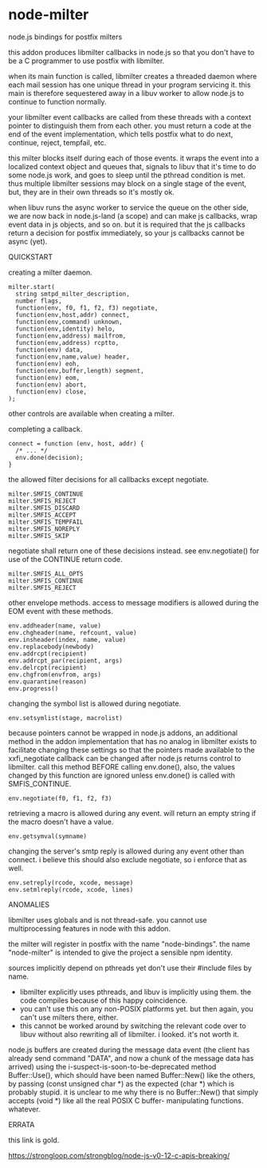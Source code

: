 # node-milter
node.js bindings for postfix milters

this addon produces libmilter callbacks in node.js so that you don't have to be
a C programmer to use postfix with libmilter.

when its main function is called, libmilter creates a threaded daemon where each
mail session has one unique thread in your program servicing it. this main is
therefore sequestered away in a libuv worker to allow node.js to continue to
function normally.

your libmilter event callbacks are called from these threads with a context
pointer to distinguish them from each other. you must return a code at the end
of the event implementation, which tells postfix what to do next, continue,
reject, tempfail, etc.

this milter blocks itself during each of those events. it wraps the event into
a localized context object and queues that, signals to libuv that it's time
to do some node.js work, and goes to sleep until the pthread condition is met.
thus multiple libmilter sessions may block on a single stage of the event, but,
they are in their own threads so it's mostly ok.

when libuv runs the async worker to service the queue on the other side, we are
now back in node.js-land (a scope) and can make js callbacks, wrap event data in
js objects, and so on. but it is required that the js callbacks return a
decision for postfix immediately, so your js callbacks cannot be async (yet).


QUICKSTART

creating a milter daemon.

    milter.start(
      string smtpd_milter_description,
      number flags,
      function(env, f0, f1, f2, f3) negotiate,
      function(env,host,addr) connect,
      function(env,command) unknown,
      function(env,identity) helo,
      function(env,address) mailfrom,
      function(env,address) rcptto,
      function(env) data,
      function(env,name,value) header,
      function(env) eoh,
      function(env,buffer,length) segment,
      function(env) eom,
      function(env) abort,
      function(env) close,
    );


other controls are available when creating a milter.

completing a callback.

    connect = function (env, host, addr) {
      /* ... */
      env.done(decision);
    }


the allowed filter decisions for all callbacks except negotiate.
    
    milter.SMFIS_CONTINUE
    milter.SMFIS_REJECT
    milter.SMFIS_DISCARD
    milter.SMFIS_ACCEPT
    milter.SMFIS_TEMPFAIL
    milter.SMFIS_NOREPLY
    milter.SMFIS_SKIP


negotiate shall return one of these decisions instead. see env.negotiate() for
use of the CONTINUE return code.

    milter.SMFIS_ALL_OPTS
    milter.SMFIS_CONTINUE
    milter.SMFIS_REJECT


other envelope methods.
access to message modifiers is allowed during the EOM event with these methods.

    env.addheader(name, value)
    env.chgheader(name, refcount, value)
    env.insheader(index, name, value)
    env.replacebody(newbody)
    env.addrcpt(recipient)
    env.addrcpt_par(recipient, args)
    env.delrcpt(recipient)
    env.chgfrom(envfrom, args)
    env.quarantine(reason)
    env.progress()


changing the symbol list is allowed during negotiate.

    env.setsymlist(stage, macrolist)


because pointers cannot be wrapped in node.js addons, an additional method in
the addon implementation that has no analog in libmilter exists to facilitate
changing these settings so that the pointers made available to the xxfi_negotiate
callback can be changed after node.js returns control to libmilter. call this
method BEFORE calling env.done(), also, the values changed by this function are
ignored unless env.done() is called with SMFIS_CONTINUE.

    env.negotiate(f0, f1, f2, f3)


retrieving a macro is allowed during any event. will return an empty string if
the macro doesn't have a value.

    env.getsymval(symname)


changing the server's smtp reply is allowed during any event other than connect.
i believe this should also exclude negotiate, so i enforce that as well.

    env.setreply(rcode, xcode, message)
    env.setmlreply(rcode, xcode, lines)


ANOMALIES

libmilter uses globals and is not thread-safe. you cannot use multiprocessing
features in node with this addon.


the milter will register in postfix with the name "node-bindings". the name
"node-milter" is intended to give the project a sensible npm identity.

sources implicitly depend on pthreads yet don't use their #include files by name.
  - libmilter explicitly uses pthreads, and libuv is implicitly using them. the
    code compiles because of this happy coincidence.
  - you can't use this on any non-POSIX platforms yet. but then again, you can't
    use milters there, either.
  - this cannot be worked around by switching the relevant code over to libuv
    without also rewriting all of libmilter. i looked. it's not worth it.

node.js buffers are created during the message data event (the client has already
send command "DATA", and now a chunk of the message data has arrived) using the
i-suspect-is-soon-to-be-deprecated method Buffer::Use(), which should have been
named Buffer::New() like the others, by passing (const unsigned char *) as the
expected (char *) which is probably stupid. it is unclear to me why there is no
Buffer::New() that simply accepts (void *) like all the real POSIX C buffer-
manipulating functions. whatever.


ERRATA

this link is gold.

  https://strongloop.com/strongblog/node-js-v0-12-c-apis-breaking/
